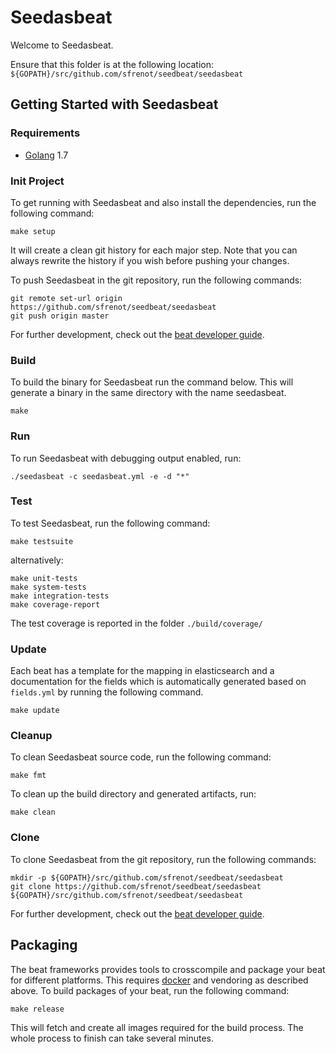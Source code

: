 # Seedasbeat

Welcome to Seedasbeat.

Ensure that this folder is at the following location:
`${GOPATH}/src/github.com/sfrenot/seedbeat/seedasbeat`

## Getting Started with Seedasbeat

### Requirements

* [Golang](https://golang.org/dl/) 1.7

### Init Project
To get running with Seedasbeat and also install the
dependencies, run the following command:

```
make setup
```

It will create a clean git history for each major step. Note that you can always rewrite the history if you wish before pushing your changes.

To push Seedasbeat in the git repository, run the following commands:

```
git remote set-url origin https://github.com/sfrenot/seedbeat/seedasbeat
git push origin master
```

For further development, check out the [beat developer guide](https://www.elastic.co/guide/en/beats/libbeat/current/new-beat.html).

### Build

To build the binary for Seedasbeat run the command below. This will generate a binary
in the same directory with the name seedasbeat.

```
make
```


### Run

To run Seedasbeat with debugging output enabled, run:

```
./seedasbeat -c seedasbeat.yml -e -d "*"
```


### Test

To test Seedasbeat, run the following command:

```
make testsuite
```

alternatively:
```
make unit-tests
make system-tests
make integration-tests
make coverage-report
```

The test coverage is reported in the folder `./build/coverage/`

### Update

Each beat has a template for the mapping in elasticsearch and a documentation for the fields
which is automatically generated based on `fields.yml` by running the following command.

```
make update
```


### Cleanup

To clean  Seedasbeat source code, run the following command:

```
make fmt
```

To clean up the build directory and generated artifacts, run:

```
make clean
```


### Clone

To clone Seedasbeat from the git repository, run the following commands:

```
mkdir -p ${GOPATH}/src/github.com/sfrenot/seedbeat/seedasbeat
git clone https://github.com/sfrenot/seedbeat/seedasbeat ${GOPATH}/src/github.com/sfrenot/seedbeat/seedasbeat
```


For further development, check out the [beat developer guide](https://www.elastic.co/guide/en/beats/libbeat/current/new-beat.html).


## Packaging

The beat frameworks provides tools to crosscompile and package your beat for different platforms. This requires [docker](https://www.docker.com/) and vendoring as described above. To build packages of your beat, run the following command:

```
make release
```

This will fetch and create all images required for the build process. The whole process to finish can take several minutes.
